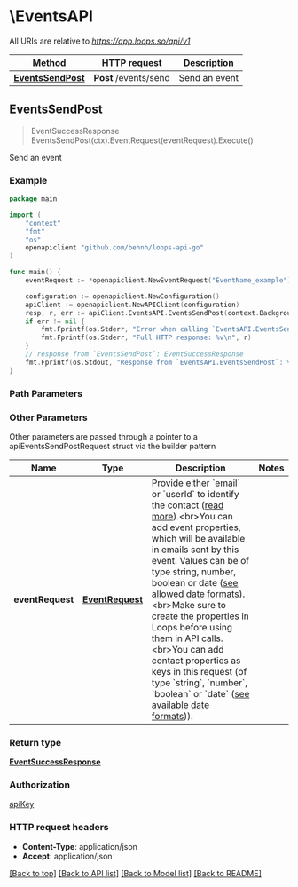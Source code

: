 # \EventsAPI

All URIs are relative to *https://app.loops.so/api/v1*

Method | HTTP request | Description
------------- | ------------- | -------------
[**EventsSendPost**](EventsAPI.md#EventsSendPost) | **Post** /events/send | Send an event



## EventsSendPost

> EventSuccessResponse EventsSendPost(ctx).EventRequest(eventRequest).Execute()

Send an event



### Example

```go
package main

import (
	"context"
	"fmt"
	"os"
	openapiclient "github.com/behnh/loops-api-go"
)

func main() {
	eventRequest := *openapiclient.NewEventRequest("EventName_example") // EventRequest | Provide either `email` or `userId` to identify the contact ([read more](https://loops.so/docs/api-reference/send-event#body)).<br>You can add event properties, which will be available in emails sent by this event. Values can be of type string, number, boolean or date ([see allowed date formats](https://loops.so/docs/events/properties#important-information-about-event-properties)).<br>Make sure to create the properties in Loops before using them in API calls.<br>You can add contact properties as keys in this request (of type `string`, `number`, `boolean` or `date` ([see available date formats](https://loops.so/docs/contacts/properties#dates))).

	configuration := openapiclient.NewConfiguration()
	apiClient := openapiclient.NewAPIClient(configuration)
	resp, r, err := apiClient.EventsAPI.EventsSendPost(context.Background()).EventRequest(eventRequest).Execute()
	if err != nil {
		fmt.Fprintf(os.Stderr, "Error when calling `EventsAPI.EventsSendPost``: %v\n", err)
		fmt.Fprintf(os.Stderr, "Full HTTP response: %v\n", r)
	}
	// response from `EventsSendPost`: EventSuccessResponse
	fmt.Fprintf(os.Stdout, "Response from `EventsAPI.EventsSendPost`: %v\n", resp)
}
```

### Path Parameters



### Other Parameters

Other parameters are passed through a pointer to a apiEventsSendPostRequest struct via the builder pattern


Name | Type | Description  | Notes
------------- | ------------- | ------------- | -------------
 **eventRequest** | [**EventRequest**](EventRequest.md) | Provide either &#x60;email&#x60; or &#x60;userId&#x60; to identify the contact ([read more](https://loops.so/docs/api-reference/send-event#body)).&lt;br&gt;You can add event properties, which will be available in emails sent by this event. Values can be of type string, number, boolean or date ([see allowed date formats](https://loops.so/docs/events/properties#important-information-about-event-properties)).&lt;br&gt;Make sure to create the properties in Loops before using them in API calls.&lt;br&gt;You can add contact properties as keys in this request (of type &#x60;string&#x60;, &#x60;number&#x60;, &#x60;boolean&#x60; or &#x60;date&#x60; ([see available date formats](https://loops.so/docs/contacts/properties#dates))). | 

### Return type

[**EventSuccessResponse**](EventSuccessResponse.md)

### Authorization

[apiKey](../README.md#apiKey)

### HTTP request headers

- **Content-Type**: application/json
- **Accept**: application/json

[[Back to top]](#) [[Back to API list]](../README.md#documentation-for-api-endpoints)
[[Back to Model list]](../README.md#documentation-for-models)
[[Back to README]](../README.md)

